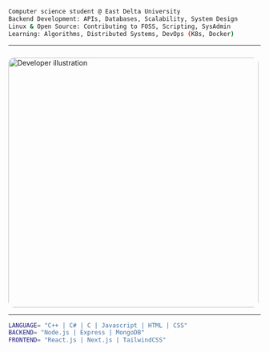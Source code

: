 ```bash
Computer science student @ East Delta University
Backend Development: APIs, Databases, Scalability, System Design  
Linux & Open Source: Contributing to FOSS, Scripting, SysAdmin  
Learning: Algorithms, Distributed Systems, DevOps (K8s, Docker)  
```
---

<img src="https://github.com/user-attachments/assets/0e0ffd1b-e830-4a51-b54a-fa5e7e7345a8" alt="Developer illustration" width="500" style="border-radius: 12px; margin-top: 10px;" />

---
```bash
LANGUAGE= "C++ | C# | C | Javascript | HTML | CSS"
BACKEND= "Node.js | Express | MongoDB"
FRONTEND= "React.js | Next.js | TailwindCSS"
```

